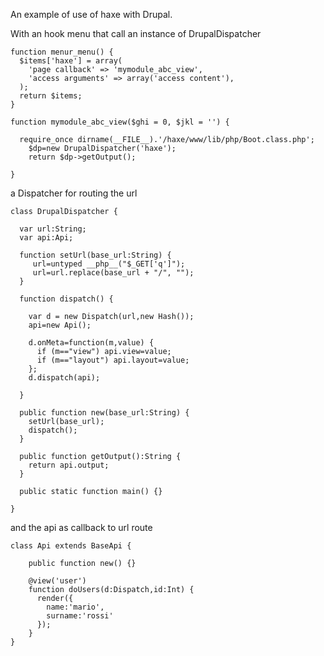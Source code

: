 An example of use of haxe with Drupal.

With an hook menu that call an instance of DrupalDispatcher



	function menur_menu() {
	  $items['haxe'] = array(
	    'page callback' => 'mymodule_abc_view',
	    'access arguments' => array('access content'), 
	  );
	  return $items;
	}

	function mymodule_abc_view($ghi = 0, $jkl = '') {
      	
	  require_once dirname(__FILE__).'/haxe/www/lib/php/Boot.class.php';
		$dp=new DrupalDispatcher('haxe');
		return $dp->getOutput();
	
	}


a Dispatcher for routing the url 



	class DrupalDispatcher {

	  var url:String;
	  var api:Api;

	  function setUrl(base_url:String) {
	     url=untyped __php__("$_GET['q']");
	     url=url.replace(base_url + "/", "");
	  }

	  function dispatch() {

	    var d = new Dispatch(url,new Hash());
	    api=new Api();

	    d.onMeta=function(m,value) {
	      if (m=="view") api.view=value;
	      if (m=="layout") api.layout=value;
	    };
	    d.dispatch(api);

	  }

	  public function new(base_url:String) {
	    setUrl(base_url);
	    dispatch(); 
	  }

	  public function getOutput():String {
	    return api.output;
	  }

	  public static function main() {}

	}



and the api as callback to url route



	class Api extends BaseApi {

	    public function new() {}

	    @view('user')
	    function doUsers(d:Dispatch,id:Int) {
	      render({
	        name:'mario',
	        surname:'rossi'
	      });
	    }
	}



